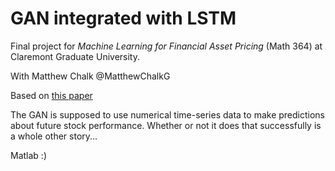 # GAN integrated with LSTM 
Final project for _Machine Learning for Financial Asset Pricing_ (Math 364) at Claremont Graduate University. 

With Matthew Chalk @MatthewChalkG

Based on [this paper](https://arxiv.org/abs/1904.00745)  

The GAN is supposed to use numerical time-series data to make predictions about future stock performance. Whether or not it does that successfully is a whole other story...

Matlab :)
